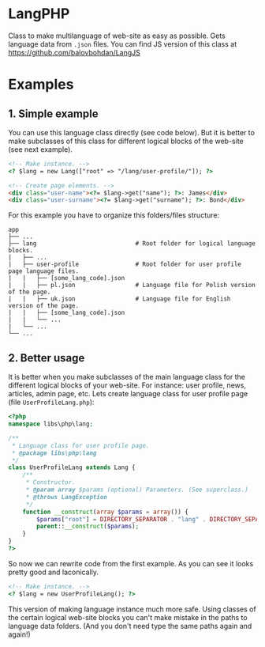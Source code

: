 # LangPHP
Class to make multilanguage of web-site as easy as possible. Gets language data from `.json` files. You can find JS version of this class at https://github.com/balovbohdan/LangJS

# Examples
## 1. Simple example
You can use this language class directly (see code below). But it is better to make subclasses of this class for different logical blocks of the web-site (see next example).

```html
<!-- Make instance. -->
<? $lang = new Lang(["root" => "/lang/user-profile/"]); ?>

<!-- Create page elements. -->
<div class="user-name"><?= $lang->get("name"); ?>: James</div>
<div class="user-surname"><?= $lang->get("surname"); ?>: Bond</div>
```

For this example you have to organize this folders/files structure:

```inline
app
├── ...
├── lang                            # Root folder for logical language blocks.
|   ├── ...
|   ├── user-profile                # Root folder for user profile page language files.
|   |   ├── [some_lang_code].json
|   |   ├── pl.json                 # Language file for Polish version of the page.
|   |   ├── uk.json                 # Language file for English version of the page.
|   |   ├── [some_lang_code].json
|   |   └── ...
|   └── ...
└── ...
```

## 2. Better usage
It is better when you make subclasses of the main language class for the different logical blocks of your web-site. For instance: user profile, news, articles, admin page, etc.
Lets create language class for user profile page (file `UserProfileLang.php`):

```php
<?php
namespace libs\php\lang;

/**
 * Language class for user profile page.
 * @package libs\php\lang
 */
class UserProfileLang extends Lang {
    /**
     * Constructor.
     * @param array $params (optional) Parameters. (See superclass.)
     * @throws LangException
     */
    function __construct(array $params = array()) {
        $params["root"] = DIRECTORY_SEPARATOR . "lang" . DIRECTORY_SEPARATOR . "user-profile" . DIRECTORY_SEPARATOR;
        parent::__construct($params);
    }
}
?>
```

So now we can rewrite code from the first example. As you can see it looks pretty good and laconically.

```html
<!-- Make instance. -->
<? $lang = new UserProfileLang(); ?>
```

This version of making language instance much more safe. Using classes of the certain logical web-site blocks you can't make mistake in the paths to language data folders. (And you don't need type the same paths again and again!)
